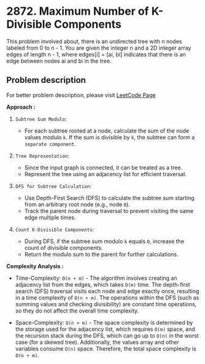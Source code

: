 # 2872. Maximum Number of K-Divisible Components

This problem involved about, there is an undirected tree with n nodes labeled from 0 to n - 1. You are given the integer n and a 2D integer array edges of length n - 1, where edges[i] = [ai, bi] indicates that there is an edge between nodes ai and bi in the tree.

## Problem description

For better problem description, please visit [LeetCode Page](https://leetcode.com/problems/maximum-number-of-k-divisible-components/description)

**Approach :**<br/>

1. `Subtree Sum Modulo`:

    - For each subtree rooted at a node, calculate the sum of the node values modulo `k`. If the sum is divisible by `k`, the subtree can form a `separate component`.

2. `Tree Representation`:

    - Since the input graph is connected, it can be treated as a tree.
    - Represent the tree using an adjacency list for efficient traversal.

3. `DFS for Subtree Calculation`:

    - Use Depth-First Search (DFS) to calculate the subtree sum starting from an arbitrary root node (e.g., node `0`).
    - Track the parent node during traversal to prevent visiting the same edge multiple times.

4. `Count K-Divisible Components`:
    - During DFS, if the subtree sum modulo `k` equals `0`, increase the count of divisible components.
    - Return the modulo sum to the parent for further calculations.

**Complexity Analysis :**<br/>

-   Time-Complexity: `O(n + m)` - The algorithm involves creating an adjacency list from the edges, which takes `O(m)` time. The depth-first search (DFS) traversal visits each node and edge exactly once, resulting in a time complexity of `O(n + m)`. The operations within the DFS (such as summing values and checking divisibility) are constant time operations, so they do not affect the overall time complexity.

-   Space-Complexity: `O(n + m)` - The space complexity is determined by the storage used for the adjacency list, which requires `O(m)` space, and the recursion stack during the DFS, which can go up to `O(n)` in the worst case (for a skewed tree). Additionally, the values array and other variables consume `O(n)` space. Therefore, the total space complexity is `O(n + m)`.
